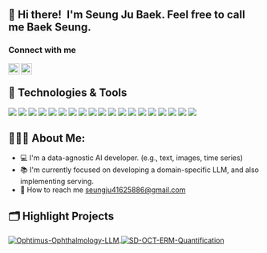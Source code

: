## 👋 Hi there!&ensp;I'm Seung Ju Baek. Feel free to call me Baek Seung.

### Connect with me
<a href="https://instagram.com/_baekseung" target="_blank">
  <img align="left" alt="Baekseung's Instagram" width="22px" src="https://raw.githubusercontent.com/hussainweb/hussainweb/main/icons/instagram.png" />
</a>
<a href="https://www.linkedin.com/in/baekseung/" target="_blank">
  <img align="left" alt="Baekseung's LinkedIN" width="22px" src="https://cdn.simpleicons.org/linkedin" />
</a>
<br/>

## 🔧 Technologies & Tools

![](https://img.shields.io/badge/OS-macos-informational?style=flat&logo=macos&logoColor=white&color=2bbc8a)
![](https://img.shields.io/badge/OS-linux-informational?style=flat&logo=linux&logoColor=white&color=2bbc8a)
![](https://img.shields.io/badge/Editor-Visual_Studio_Code-informational?style=flat&color=2bbc8a)
![](https://img.shields.io/badge/Editor-pycharm-informational?style=flat&logo=pycharm&logoColor=white&color=2bbc8a)
![](https://img.shields.io/badge/Code-Python-informational?style=flat&logo=python&logoColor=white&color=2bbc8a)
![](https://img.shields.io/badge/Tools-pytorch-informational?style=flat&logo=pytorch&logoColor=white&color=2bbc8a)
![](https://img.shields.io/badge/Tools-git-informational?style=flat&logo=git&logoColor=white&color=2bbc8a)
![](https://img.shields.io/badge/Tools-huggingface-informational?style=flat&logo=huggingface&logoColor=white&color=2bbc8a)
![](https://img.shields.io/badge/Tools-jupyter-informational?style=flat&logo=jupyter&logoColor=white&color=2bbc8a)
![](https://img.shields.io/badge/Tools-Transformers-informational?style=flat&color=2bbc8a)
![](https://img.shields.io/badge/Tools-OpenAI_API-informational?style=flat&logo=openai&logoColor=white&color=2bbc8a)
![](https://img.shields.io/badge/Tools-vLLM-informational?style=flat&color=2bbc8a)
![](https://img.shields.io/badge/Tools-yolo-informational?style=flat&logo=yolo&logoColor=white&color=2bbc8a)
![](https://img.shields.io/badge/Tools-opencv-informational?style=flat&logo=opencv&logoColor=white&color=2bbc8a)
![](https://img.shields.io/badge/Tools-Llama-informational?style=flat&logo=meta&logoColor=white&color=2bbc8a)
![](https://img.shields.io/badge/Tools-ollama-informational?style=flat&logo=ollama&logoColor=white&color=2bbc8a)
![](https://img.shields.io/badge/Tools-langgraph-informational?style=flat&logo=langgraph&logoColor=white&color=2bbc8a)
![](https://img.shields.io/badge/Tools-langchain-informational?style=flat&logo=langchain&logoColor=white&color=2bbc8a)
![](https://img.shields.io/badge/Cloud-Google_Cloud_Platform-informational?style=flat&logo=google-cloud&logoColor=white&color=2bbc8a)

<h2 align="left">👨🏻‍💻 About Me:</h2>

- :computer: I'm a data-agnostic AI developer. (e.g., text, images, time series)  
- :books: I'm currently focused on developing a domain-specific LLM, and also implementing serving.  
- :email: How to reach me <a href="mailto:seungju41625886@gmail.com">seungju41625886@gmail.com</a>

## 🗂️ Highlight Projects

<a href="https://github.com/baeekseung/Ophtimus-Ophthalmology-LLM">
  <img align="center" src="https://github-readme-stats.vercel.app/api/pin/?username=baeekseung&repo=Ophtimus-Ophthalmology-LLM&show_icons=true&line_height=27&title_color=6aa6f8&text_color=8a919a&icon_color=6aa6f8&bg_color=22272e" alt="Ophtimus-Ophthalmology-LLM" />
</a>

<a href="https://github.com/baeekseung/SD-OCT-ERM-Quantification">
  <img align="center" src="https://github-readme-stats.vercel.app/api/pin/?username=baeekseung&repo=SD-OCT-ERM-Quantification&show_icons=true&line_height=27&title_color=6aa6f8&text_color=8a919a&icon_color=6aa6f8&bg_color=22272e" alt="SD-OCT-ERM-Quantification" />
</a>

